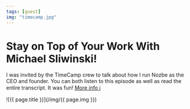 ```yaml
---
tags: [guest]
img: "timecamp.jpg"
---
```


# Stay on Top of Your Work With Michael Sliwinski!

I was invited by the TimeCamp crew to talk about how I run Nozbe as the CEO and founder. You can both listen to this episode as well as read the entire transcript. It was fun!
 [More info ℹ️](https://www.timecamp.com/blog/2018/07/michael-sliwinski-podcast/)

<!--More-->

![{{ page.title }}](/img/{{ page.img }})


[n]: https://michael.gratis/nozbe
[np]: https://michael.gratis/nozbepersonal